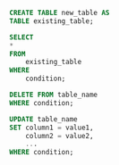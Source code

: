 ```sql
CREATE TABLE new_table AS
TABLE existing_table;
```

```sql
SELECT
*
FROM
    existing_table
WHERE
    condition;
```

```sql
DELETE FROM table_name
WHERE condition;
```

```sql
UPDATE table_name
SET column1 = value1,
    column2 = value2,
    ...
WHERE condition;
```

